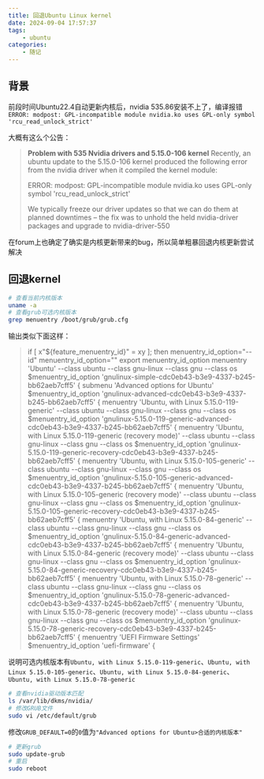 ```yaml
---
title: 回退Ubuntu Linux kernel
date: 2024-09-04 17:57:37
tags: 
    - ubuntu
categories: 
    - 随记
---
```



## 背景

前段时间Ubuntu22.4自动更新内核后，nvidia 535.86安装不上了，编译报错`ERROR: modpost: GPL-incompatible module nvidia.ko uses GPL-only symbol 'rcu_read_unlock_strict'`

大概有这么个公告：

> **Problem with 535 Nvidia drivers and 5.15.0-106 kernel**
> Recently, an ubuntu update to the 5.15.0-106 kernel produced the following error from the nvidia driver when it compiled the kernel module:
> 
> ERROR: modpost: GPL-incompatible module nvidia.ko uses GPL-only symbol 'rcu_read_unlock_strict'
> 
> We typically freeze our driver updates so that we can do them at planned downtimes – the fix was to unhold the held nvidia-driver packages and upgrade to nvidia-driver-550

在forum上也确定了确实是内核更新带来的bug，所以简单粗暴回退内核更新尝试解决

## 回退kernel

```bash
# 查看当前内核版本
uname -a
# 查看grub可选内核版本
grep menuentry /boot/grub/grub.cfg
```

输出类似下面这样：

> if [ x"${feature_menuentry_id}" = xy ]; then
>   menuentry_id_option="--id"
>   menuentry_id_option=""
> export menuentry_id_option
> menuentry 'Ubuntu' --class ubuntu --class gnu-linux --class gnu --class os $menuentry_id_option 'gnulinux-simple-cdc0eb43-b3e9-4337-b245-bb62aeb7cff5' {
> submenu 'Advanced options for Ubuntu' $menuentry_id_option 'gnulinux-advanced-cdc0eb43-b3e9-4337-b245-bb62aeb7cff5' {
>         menuentry 'Ubuntu, with Linux 5.15.0-119-generic' --class ubuntu --class gnu-linux --class gnu --class os $menuentry_id_option 'gnulinux-5.15.0-119-generic-advanced-cdc0eb43-b3e9-4337-b245-bb62aeb7cff5' {
>         menuentry 'Ubuntu, with Linux 5.15.0-119-generic (recovery mode)' --class ubuntu --class gnu-linux --class gnu --class os $menuentry_id_option 'gnulinux-5.15.0-119-generic-recovery-cdc0eb43-b3e9-4337-b245-bb62aeb7cff5' {
>         menuentry 'Ubuntu, with Linux 5.15.0-105-generic' --class ubuntu --class gnu-linux --class gnu --class os $menuentry_id_option 'gnulinux-5.15.0-105-generic-advanced-cdc0eb43-b3e9-4337-b245-bb62aeb7cff5' {
>         menuentry 'Ubuntu, with Linux 5.15.0-105-generic (recovery mode)' --class ubuntu --class gnu-linux --class gnu --class os $menuentry_id_option 'gnulinux-5.15.0-105-generic-recovery-cdc0eb43-b3e9-4337-b245-bb62aeb7cff5' {
>         menuentry 'Ubuntu, with Linux 5.15.0-84-generic' --class ubuntu --class gnu-linux --class gnu --class os $menuentry_id_option 'gnulinux-5.15.0-84-generic-advanced-cdc0eb43-b3e9-4337-b245-bb62aeb7cff5' {
>         menuentry 'Ubuntu, with Linux 5.15.0-84-generic (recovery mode)' --class ubuntu --class gnu-linux --class gnu --class os $menuentry_id_option 'gnulinux-5.15.0-84-generic-recovery-cdc0eb43-b3e9-4337-b245-bb62aeb7cff5' {
>         menuentry 'Ubuntu, with Linux 5.15.0-78-generic' --class ubuntu --class gnu-linux --class gnu --class os $menuentry_id_option 'gnulinux-5.15.0-78-generic-advanced-cdc0eb43-b3e9-4337-b245-bb62aeb7cff5' {
>         menuentry 'Ubuntu, with Linux 5.15.0-78-generic (recovery mode)' --class ubuntu --class gnu-linux --class gnu --class os $menuentry_id_option 'gnulinux-5.15.0-78-generic-recovery-cdc0eb43-b3e9-4337-b245-bb62aeb7cff5' {
> menuentry 'UEFI Firmware Settings' $menuentry_id_option 'uefi-firmware' {

说明可选内核版本有`Ubuntu, with Linux 5.15.0-119-generic`、`Ubuntu, with Linux 5.15.0-105-generic`、`Ubuntu, with Linux 5.15.0-84-generic`、`Ubuntu, with Linux 5.15.0-78-generic`

```bash
# 查看nvidia驱动版本匹配
ls /var/lib/dkms/nvidia/
# 修改GRUB文件
sudo vi /etc/default/grub
```

修改`GRUB_DEFAULT=0`的`0`值为`"Advanced options for Ubuntu>合适的内核版本"`

```bash
# 更新grub
sudo update-grub
# 重启
sudo reboot
```